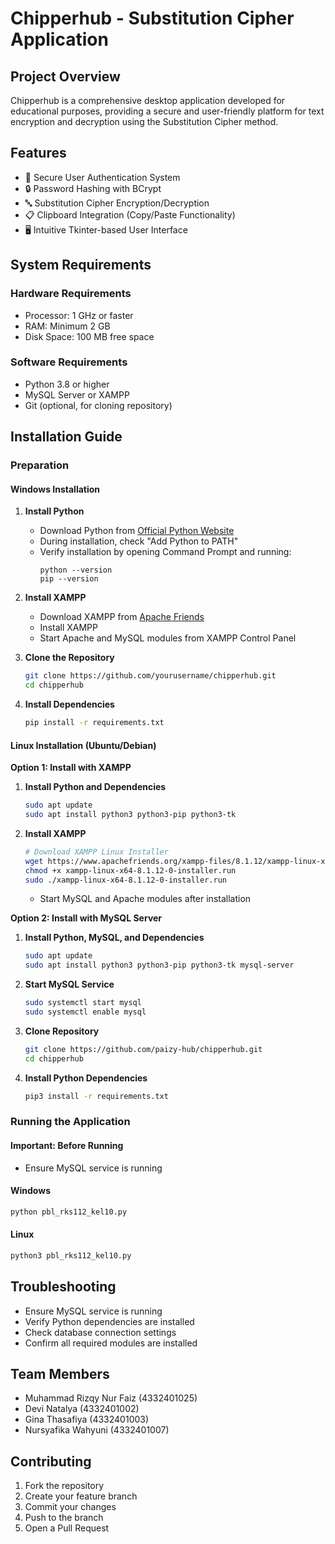 # Chipperhub - Substitution Cipher Application

## Project Overview

Chipperhub is a comprehensive desktop application developed for educational purposes, providing a secure and user-friendly platform for text encryption and decryption using the Substitution Cipher method.

## Features

- 🔐 Secure User Authentication System
- 🔒 Password Hashing with BCrypt
- 🔤 Substitution Cipher Encryption/Decryption
- 📋 Clipboard Integration (Copy/Paste Functionality)
- 🖥️ Intuitive Tkinter-based User Interface

## System Requirements

### Hardware Requirements
- Processor: 1 GHz or faster
- RAM: Minimum 2 GB
- Disk Space: 100 MB free space

### Software Requirements
- Python 3.8 or higher
- MySQL Server or XAMPP
- Git (optional, for cloning repository)

## Installation Guide

### Preparation

#### Windows Installation

1. **Install Python**
   - Download Python from [Official Python Website](https://www.python.org/downloads/)
   - During installation, check "Add Python to PATH"
   - Verify installation by opening Command Prompt and running:
     ```
     python --version
     pip --version
     ```

2. **Install XAMPP**
   - Download XAMPP from [Apache Friends](https://www.apachefriends.org/)
   - Install XAMPP
   - Start Apache and MySQL modules from XAMPP Control Panel

3. **Clone the Repository**
   ```bash
   git clone https://github.com/yourusername/chipperhub.git
   cd chipperhub
   ```

4. **Install Dependencies**
   ```bash
   pip install -r requirements.txt
   ```

#### Linux Installation (Ubuntu/Debian)

**Option 1: Install with XAMPP**
1. **Install Python and Dependencies**
   ```bash
   sudo apt update
   sudo apt install python3 python3-pip python3-tk
   ```

2. **Install XAMPP**
   ```bash
   # Download XAMPP Linux Installer
   wget https://www.apachefriends.org/xampp-files/8.1.12/xampp-linux-x64-8.1.12-0-installer.run
   chmod +x xampp-linux-x64-8.1.12-0-installer.run
   sudo ./xampp-linux-x64-8.1.12-0-installer.run
   ```
   - Start MySQL and Apache modules after installation

**Option 2: Install with MySQL Server**
1. **Install Python, MySQL, and Dependencies**
   ```bash
   sudo apt update
   sudo apt install python3 python3-pip python3-tk mysql-server
   ```

2. **Start MySQL Service**
   ```bash
   sudo systemctl start mysql
   sudo systemctl enable mysql
   ```

3. **Clone Repository**
   ```bash
   git clone https://github.com/paizy-hub/chipperhub.git
   cd chipperhub
   ```

4. **Install Python Dependencies**
   ```bash
   pip3 install -r requirements.txt
   ```

### Running the Application

#### Important: Before Running
- Ensure MySQL service is running

#### Windows
```bash
python pbl_rks112_kel10.py
```

#### Linux
```bash
python3 pbl_rks112_kel10.py
```

## Troubleshooting

- Ensure MySQL service is running
- Verify Python dependencies are installed
- Check database connection settings
- Confirm all required modules are installed

## Team Members

- Muhammad Rizqy Nur Faiz (4332401025)
- Devi Natalya (4332401002)
- Gina Thasafiya (4332401003)
- Nursyafika Wahyuni (4332401007)

## Contributing

1. Fork the repository
2. Create your feature branch
3. Commit your changes
4. Push to the branch
5. Open a Pull Request
